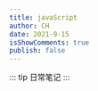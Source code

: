 ```yaml
---
title: javaScript
author: CH
date: 2021-9-15
isShowComments: true
publish: false
---
```


::: tip
日常笔记
:::
